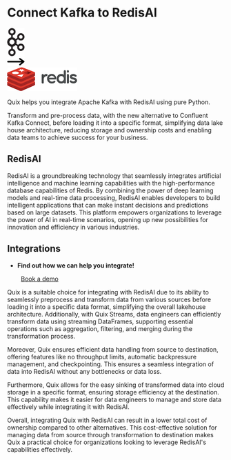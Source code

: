 # Connect Kafka to RedisAI

<div class="connect-images cards blog-grid-card" markdown>
<div>
<img src="../images/kafka_logo.png" width="40px" />
</div>
<div>
<img src="../images/arrow.svg" width="40px" />
</div>
<div>
<img src="./images/redisai_1.jpg" />
</div>
</div>

Quix helps you integrate Apache Kafka with RedisAI using pure Python.

Transform and pre-process data, with the new alternative to Confluent Kafka Connect, before loading it into a specific format, simplifying data lake house architecture, reducing storage and ownership costs and enabling data teams to achieve success for your business.

## RedisAI

RedisAI is a groundbreaking technology that seamlessly integrates artificial intelligence and machine learning capabilities with the high-performance database capabilities of Redis. By combining the power of deep learning models and real-time data processing, RedisAI enables developers to build intelligent applications that can make instant decisions and predictions based on large datasets. This platform empowers organizations to leverage the power of AI in real-time scenarios, opening up new possibilities for innovation and efficiency in various industries.

## Integrations

<div class="grid cards" markdown>

- __Find out how we can help you integrate!__

    <a class="md-button md-button--primary" href="https://share.hsforms.com/1iW0TmZzKQMChk0lxd_tGiw4yjw2?__hstc=175542013.2303933fbd746c0ac86d9ccbe9bc9100.1728383268831.1729603416735.1729620918855.31&__hssc=175542013.1.1729620918855&__hsfp=2132701734" target="_blank" style="margin:.5rem;">Book a demo</a>

</div>


Quix is a suitable choice for integrating with RedisAI due to its ability to seamlessly preprocess and transform data from various sources before loading it into a specific data format, simplifying the overall lakehouse architecture. Additionally, with Quix Streams, data engineers can efficiently transform data using streaming DataFrames, supporting essential operations such as aggregation, filtering, and merging during the transformation process.

Moreover, Quix ensures efficient data handling from source to destination, offering features like no throughput limits, automatic backpressure management, and checkpointing. This ensures a seamless integration of data into RedisAI without any bottlenecks or data loss.

Furthermore, Quix allows for the easy sinking of transformed data into cloud storage in a specific format, ensuring storage efficiency at the destination. This capability makes it easier for data engineers to manage and store data effectively while integrating it with RedisAI.

Overall, integrating Quix with RedisAI can result in a lower total cost of ownership compared to other alternatives. This cost-effective solution for managing data from source through transformation to destination makes Quix a practical choice for organizations looking to leverage RedisAI's capabilities effectively.

